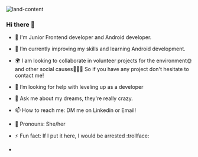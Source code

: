 ![land-content](https://github.com/ArtielSry/ArtielSry/assets/113340763/6288f98c-b9e5-473f-a889-a84df021286d)

### Hi there 👋

- 🔭 I'm Junior Frontend developer and Android developer.
- 🧠 I’m currently improving my skills and learning Android development.
- 🌍 I am looking to collaborate in volunteer projects for the environment🌞 and other social causes🧑‍🤝‍🧑 So if you have any project don't hesitate to contact me! 
- 🤔 I’m looking for help with leveling up as a developer 
- 🎈 Ask me about my dreams, they're really crazy.
- 📫 How to reach me: DM me on Linkedin or Email! 
- 👧 Pronouns: She/her
- ⚡ Fun fact: If I put it here, I would be arrested :trollface:

- 
